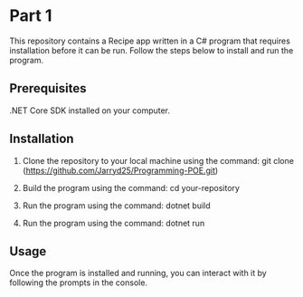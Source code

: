 # Part 1
This repository contains a Recipe app written in a C# program that requires installation before it can be run. Follow the steps below to install and run the program.

## Prerequisites
.NET Core SDK installed on your computer.

## Installation
1. Clone the repository to your local machine using the command:
git clone (https://github.com/Jarryd25/Programming-POE.git)

2. Build the program using the command:
cd your-repository

3. Run the program using the command:
dotnet build

4. Run the program using the command:
dotnet run

## Usage
Once the program is installed and running, you can interact with it by following the prompts in the console.
